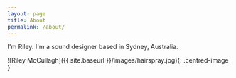 ```yaml
---
layout: page
title: About
permalink: /about/
---
```


I'm Riley. I'm a sound designer based in Sydney, Australia.

![Riley McCullagh]({{ site.baseurl }}/images/hairspray.jpg){: .centred-image }
